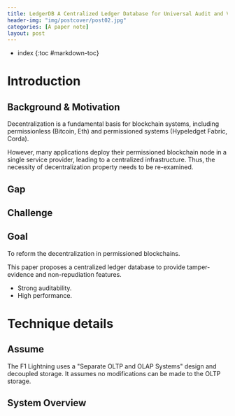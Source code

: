 ```yaml
---
title: LedgerDB A Centralized Ledger Database for Universal Audit and Verification
header-img: "img/postcover/post02.jpg"
categories: [A paper note]
layout: post
---
```

- index
{:toc #markdown-toc}
# Introduction

## Background & Motivation

Decentralization is a fundamental basis for blockchain systems, including permissionless (Bitcoin, Eth) and permissioned systems (Hypeledget Fabric, Corda). 

However, many applications deploy their permissioned blockchain node in a single service provider, leading to a centralized infrastructure. Thus, the necessity of decentralization property needs to be re-examined.

## Gap





## Challenge



## Goal

To reform the decentralization in permissioned blockchains.

This paper proposes a centralized ledger database to provide tamper-evidence and non-repudiation features. 

- Strong auditability.
- High performance.

# Technique details

## Assume

The F1 Lightning uses a "Separate OLTP and OLAP Systems" design and decoupled storage. It assumes no modifications can be made to the OLTP storage. 

## System Overview









